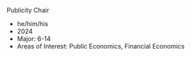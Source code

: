 Publicity Chair

- he/him/his
- 2024
- Major: 6-14
- Areas of Interest: Public Economics, Financial Economics
